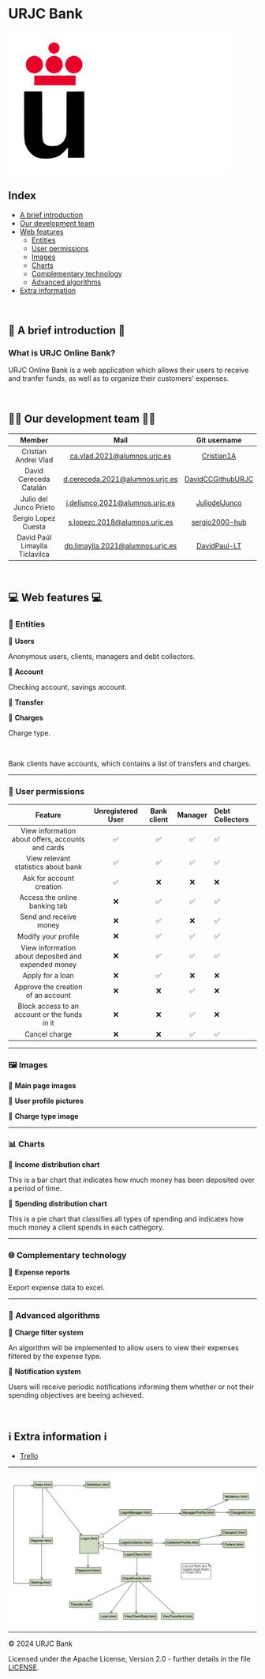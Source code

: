 # URJC Bank

![URJC Bank logo](pics/extra/URJC_bank.png)


<h2>Index</h2>

- [A brief introduction](#intro)
- [Our development team](#dev_team)
- [Web features](#web_features)
    - [Entities](#web_entities)
    - [User permissions](#web_permissons)
    - [Images](#web_images)
    - [Charts](#web_charts)
    - [Complementary technology](#web_comp_tech)
    - [Advanced algorithms](#web_algos)
- [Extra information](#extra_info)

<br>

<h2 id="intro">📖 A brief introduction 📖</h2>
<h3>What is URJC Online Bank?</h3>

URJC Online Bank is a web application which allows their users to receive and tranfer funds, as well as to organize their customers' expenses.


<br>
<h2 id="dev_team">👩‍💻 Our development team 👨‍💻</h2>

| Member | Mail | Git username |
|:-:|:-:|:-:|
|Cristian Andrei Vlad|ca.vlad.2021@alumnos.urjc.es|[Cristian1A](https://github.com/Cristian1A)|
|David Cereceda Catalán|d.cereceda.2021@alumnos.urjc.es| [DavidCCGithubURJC](https://github.com/https://github.com/DavidCCGithubURJC)|
|Julio del Junco Prieto|j.deljunco.2021@alumnos.urjc.es|[JuliodelJunco](https://github.com/JuliodelJunco)|
|Sergio Lopez Cuesta|s.lopezc.2018@alumnos.urjc.es|[sergio2000-hub](https://github.com/sergio2000-hub)|
|David Paúl Limaylla Ticlavilca|dp.limaylla.2021@alumnos.urjc.es|[DavidPaul-LT](https://github.com/DavidPaul-LT)|

<br>

<h2 id="web_features">💻 Web features 💻</h2>

<h3 id="web_entities">🤖 Entities</h3>

🔸 **Users**

Anonymous users, clients, managers and debt collectors.

🔸 **Account**

Checking account, savings account.

🔸 **Transfer**



🔸 **Charges**

Charge type.

<br>

Bank clients have accounts, which contains a list of transfers and charges.

<hr>

<h3 id="web_permissons">🔐 User permissions</h3>

| Feature | Unregistered User | Bank client | Manager | Debt Collectors|
|:-:|:-:|:-:|:-:|:--|
|View information about offers, accounts and cards|✅|✅|✅|✅|
|View relevant statistics about bank |✅|✅|✅|✅|
|Ask for account creation|✅|❌|❌|❌|
|Access the online banking tab|❌|✅|✅|✅|
|Send and receive money|❌|✅|❌|✅|
|Modify your profile|❌|✅|✅|✅|
|View information about deposited and expended money|❌|✅|✅|✅|
|Apply for a loan|❌|✅|❌|❌|
|Approve the creation of an account|❌|❌|✅|❌|
|Block access to an account or the funds in it|❌|❌|✅|❌|
|Cancel charge|❌|❌|✅|✅|


<hr>

<h3 id="web_images">🖼️ Images</h3>

🔸 **Main page images**

🔸 **User profile pictures**

🔸 **Charge type image**



<hr>

<h3 id="web_charts">📊 Charts</h3>

🔸 **Income distribution chart**

This is a bar chart that indicates how much money has been deposited over a period of time.

🔸 **Spending distribution chart**

This is a pie chart that classifies all types of spending and indicates how much money a client spends in each cathegory.

<hr>

<h3 id="web_comp_tech">🌐 Complementary technology</h3>

🔸 **Expense reports**

Export expense data to excel.

<hr>

<h3 id="web_algos">🧠 Advanced algorithms</h3>

🔸 **Charge filter system**

An algorithm will be implemented to allow users to view their expenses filtered by the expense type.

🔸 **Notification system**

Users will receive periodic notifications informing them whether or not their spending objectives are beeing achieved.

<br>

<h2 id="extra_info">ℹ️ Extra information ℹ️</h2>

- [Trello](https://trello.com/b/PW1FfBkP/daw-grupo-4)
---
  ![Relations Diagram](pics/phase_1/DiagramaDAW.JPG)

---

© 2024 URJC Bank

Licensed under the Apache License, Version 2.0 - further details in the file [LICENSE](LICENSE).
